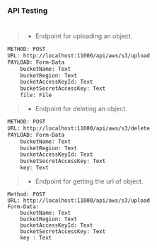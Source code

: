 ### API Testing
#

> - Endpoint for uploading an object.

```bash
METHOD: POST
URL: http://localhost:11000/api/aws/s3/upload
PAYLOAD: Form-Data
    bucketName: Text
    bucketRegion: Text
    bucketAccessKeyId: Text
    bucketSecretAccessKey: Text
    file: File
```

> - Endpoint for deleting an object.

```bash
METHOD: POST
URL: http://localhost:11000/api/aws/s3/delete
PAYLOAD: Form-Data
    bucketName: Text
    bucketRegion: Text
    bucketAccessKeyId: Text
    bucketSecretAccessKey: Text
    key: Text
```

> - Endpoint for getting the url of object.

```plaintext
Method: POST
URL: http://localhost:11000/api/aws/s3/upload
Form-Data:
    bucketName: Text
    bucketRegion: Text
    bucketAccessKeyId: Text
    bucketSecretAccessKey: Text
    key : Text
```
